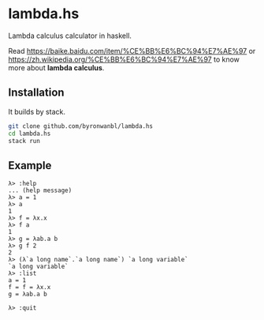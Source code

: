 # lambda.hs

Lambda calculus calculator in haskell.

Read <https://baike.baidu.com/item/%CE%BB%E6%BC%94%E7%AE%97> or <https://zh.wikipedia.org/%CE%BB%E6%BC%94%E7%AE%97>
to know more about **lambda calculus**.

## Installation

It builds by stack.

```bash
git clone github.com/byronwanbl/lambda.hs
cd lambda.hs
stack run
```

## Example

``` plain
λ> :help
... (help message)
λ> a = 1
λ> a
1
λ> f = λx.x
λ> f a
1
λ> g = λab.a b
λ> g f 2
2 
λ> (λ`a long name`.`a long name`) `a long variable`
`a long variable`
λ> :list
a = 1
f = f = λx.x
g = λab.a b

λ> :quit
```
